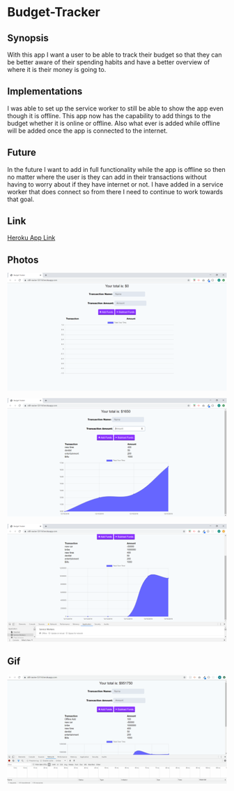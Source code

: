 # Budget-Tracker

## Synopsis
With this app I want a user to be able to track their budget so that they can be better aware of their spending habits and have a better overview of where it is their money is going to.

## Implementations
I was able to set up the service worker to still be able to show the app even though it is offline. This app now has the capability to add things to the budget whether it is online or offline. Also what ever is added while offline will be added once the app is connected to the internet.

## Future
In the future I want to add in full functionality while the app is offline so then no matter where the user is they can add in their transactions without having to worry about if they have internet or not. I have added in a service worker that does connect so from there I need to continue to work towards that goal.

## Link
[Heroku App Link](https://still-ravine-53114.herokuapp.com/)

## Photos

![Homepage](/public/images/empty.png)

![Chart](/public/images/chart.png)

![Offline](/public/images/offline.png)

## Gif
![Offline Add](/public/images/offlineAdd.gif)

